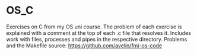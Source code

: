 # OS_C
Exercises on C from my OS uni course. The problem of each exercise is explained with a comment at the top of each .c file that resolves it. 
Includes work with files, processes and pipes in the respective directory.
Problems and the Makefile source: https://github.com/avelin/fmi-os-code
